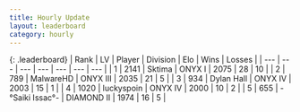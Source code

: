 ```yaml
---
title: Hourly Update
layout: leaderboard
category: hourly
---
```


{: .leaderboard}
| Rank | LV | Player | Division | Elo | Wins | Losses |
| --- | --- | --- | --- | --- | --- | --- |
| <span data-change="0">1</span> | 2141 | <span title="ID: 353063">Sktima</span> | ONYX I | <span data-change="-11">2075</span> | <span data-change="0">28</span> | <span data-change="1">10</span> |
| <span data-change="0">2</span> | 789 | <span title="ID: 261794">MalwareHD</span> | ONYX III | <span data-change="9">2035</span> | <span data-change="1">21</span> | <span data-change="0">5</span> |
| <span data-change="0">3</span> | 934 | <span title="ID: 174294">Dylan Hall</span> | ONYX IV | <span data-change="0">2003</span> | <span data-change="0">15</span> | <span data-change="0">1</span> |
| <span data-change="0">4</span> | 1020 | <span title="ID: 512212">luckyspoin</span> | ONYX IV | <span data-change="0">2000</span> | <span data-change="0">10</span> | <span data-change="0">2</span> |
| <span data-change="1">5</span> | 655 | <span title="ID: 597334">-°Saiki Issac°-</span> | DIAMOND II | <span data-change="12">1974</span> | <span data-change="1">16</span> | <span data-change="0">5</span> |
